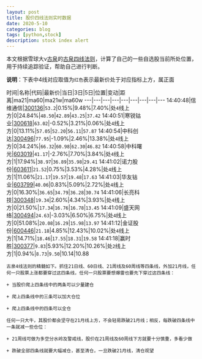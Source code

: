 ```yaml
---
layout: post
title: 股价四线法则实时数据
date: 2020-5-10
categories: blog
tags: [python,stock]
description: stock index alert
---
```



本文根据雪球大v[古泉](https://xueqiu.com/u/7148646888)的[古泉四线法则](https://xueqiu.com/7148646888/130498192)，计算了自己的一些自选股当前所处位置，用于持续追踪验证，帮助自己进行判断。

**说明**：下表中4线对应取值为`红色`表示最新价处于对应指标上方，属正面

时间|名称|代码|最新价|当日|3日|5日|位置|变动|距离|ma21|ma60|ma21w|ma60w
---|---|---|---|---|---|---|---|---
14:40:48|信维通信|[300136](https://xueqiu.com/S/SZ300136)|`53.2`|0.15%|9.48%|7.40%|处`4`线上方|0|24.84%|`48.50`|`42.89`|`43.25`|`37.42`
14:40:51|寒锐钴业|[300618](https://xueqiu.com/S/SZ300618)|`63.02`|-0.52%|3.21%|0.06%|处`4`线上方|0|13.11%|`57.05`|`52.20`|`56.11`|`57.87`
14:40:54|中科创达|[300496](https://xueqiu.com/S/SZ300496)|`77.95`|-1.09%|2.46%|13.38%|处`4`线上方|0|34.24%|`66.32`|`60.98`|`62.30`|`46.82`
14:40:58|中科曙光|[603019](https://xueqiu.com/S/SH603019)|`41.17`|-2.76%|7.70%|3.84%|处`4`线上方|1|17.94%|`38.97`|`36.89`|`35.98`|`29.41`
14:41:02|诺力股份|[603611](https://xueqiu.com/S/SH603611)|`21.52`|0.75%|3.53%|4.28%|处`4`线上方|1|11.06%|`21.17`|`19.57`|`19.48`|`17.63`
14:41:03|华友钴业|[603799](https://xueqiu.com/S/SH603799)|`40.06`|0.83%|5.09%|2.72%|处`4`线上方|0|16.30%|`36.65`|`34.79`|`36.28`|`30.74`
14:41:06|长亮科技|[300348](https://xueqiu.com/S/SZ300348)|`19.34`|2.60%|4.34%|3.93%|处`4`线上方|0|21.50%|`17.34`|`16.76`|`16.78`|`13.45`
14:41:09|盛天网络|[300494](https://xueqiu.com/S/SZ300494)|`24.63`|-3.03%|6.50%|6.75%|处`4`线上方|0|51.08%|`20.08`|`16.29`|`15.98`|`13.97`
14:41:12|金证股份|[600446](https://xueqiu.com/S/SH600446)|`21.18`|4.85%|12.43%|10.02%|处`4`线上方|1|14.71%|`18.46`|`17.55`|`18.31`|`19.58`
14:41:18|赢时胜|[300377](https://xueqiu.com/S/SZ300377)|`9.83`|5.93%|12.20%|10.26%|处`2`线上方|1|0.94%|`8.73`|`9.50`|10.14|10.88

```
古泉4线法则的精髓如下。抓住21日线、60日线、21周线及60周线等四条线，外加21月线，任何一只股票上涨都要穿过这四条线，任何一只股票要想爆雷也要先下穿过这四条线：

+ 当股价爬上四条线中的两条可以少量建仓

+ 爬上四条线中的三条可以加大仓位

+ 爬上四条线中的四条可以全仓

任何一只大牛，其股价都会坚守在21月线上方，不会轻易跌破21月线；相反，每跌破四条线中一条就减一些仓位：

+ 21周线可做为多空分水岭及警戒线，股价在21周线及60周线下方就要十分慎重，多看少做

+ 跌破全部四条线就要大幅减仓，甚至清仓，一旦跌破21月线，清仓观望
```